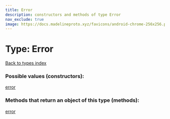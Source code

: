 ```yaml
---
title: Error
description: constructors and methods of type Error
nav_exclude: true
image: https://docs.madelineproto.xyz/favicons/android-chrome-256x256.png
---
```

# Type: Error
[Back to types index](index.md)



### Possible values (constructors):

[error](../constructors/error.md)  



### Methods that return an object of this type (methods):



[error](../constructors/error.md)  

